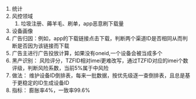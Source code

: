 1. 统计
2. 风控领域
   1. 垃圾注册、薅羊毛、刷单，app恶意刷下载量
3. 设备画像
4. 广告归因：例如，app的下载链接点击下载，判断两个渠道ID是否相同从而判断是否因为该链接而下载
5. 广告主进行广告投放计算，如果没有oneid,一个设备会被当成多个
6. 黑产识别： 风险评分，TZFID相对imei更难改写，通过TZFID对应的imei个数评级，判断风险系数，当前5%属于中风险
7. 做法： 维护设备ID倒排表，每来一批数据，按优先级逐一查倒排表，且总是基于更稳定的ID生成设备ID
8. 指标： 膨胀率4%，一致率99.6%

